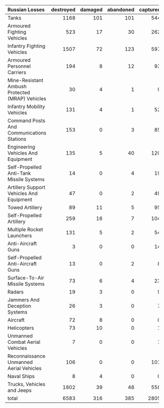 | Russian Losses                                   |   destroyed |   damaged |   abandoned |   captured |   total |
|:-------------------------------------------------|------------:|----------:|------------:|-----------:|--------:|
| Tanks                                            |        1168 |       101 |         101 |        544 |    1914 |
| Armoured Fighting Vehicles                       |         523 |        17 |          30 |        262 |     832 |
| Infantry Fighting Vehicles                       |        1507 |        72 |         123 |        597 |    2299 |
| Armoured Personnel Carriers                      |         194 |         8 |          12 |         93 |     307 |
| Mine-Resistant Ambush Protected  (MRAP) Vehicles |          30 |         4 |           1 |          9 |      44 |
| Infantry Mobility Vehicles                       |         131 |         4 |           1 |         52 |     188 |
| Command Posts And Communications Stations        |         153 |         0 |           3 |         85 |     241 |
| Engineering Vehicles And Equipment               |         135 |         5 |          40 |        120 |     300 |
| Self-Propelled Anti-Tank Missile Systems         |          14 |         0 |           4 |         19 |      37 |
| Artillery Support Vehicles And Equipment         |          47 |         0 |           2 |         49 |      98 |
| Towed Artillery                                  |          89 |        11 |           5 |         95 |     200 |
| Self-Propelled Artillery                         |         259 |        16 |           7 |        104 |     386 |
| Multiple Rocket Launchers                        |         131 |         5 |           2 |         54 |     192 |
| Anti-Aircraft Guns                               |           3 |         0 |           0 |         14 |      17 |
| Self-Propelled Anti-Aircraft Guns                |          13 |         0 |           2 |          8 |      23 |
| Surface-To-Air Missile Systems                   |          73 |         6 |           4 |         23 |     106 |
| Radars                                           |          19 |         3 |           0 |          9 |      31 |
| Jammers And Deception Systems                    |          26 |         3 |           0 |          7 |      36 |
| Aircraft                                         |          72 |         8 |           0 |          0 |      80 |
| Helicopters                                      |          73 |        10 |           0 |          1 |      84 |
| Unmanned Combat Aerial Vehicles                  |           7 |         0 |           0 |          1 |       8 |
| Reconnaissance Unmanned Aerial Vehicles          |         106 |         0 |           0 |        101 |     207 |
| Naval Ships                                      |           8 |         4 |           0 |          0 |      12 |
| Trucks, Vehicles and Jeeps                       |        1802 |        39 |          48 |        558 |    2447 |
| total                                            |        6583 |       316 |         385 |       2805 |   10089 |